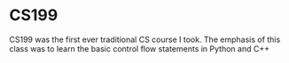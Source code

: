 # CS199
CS199 was the first ever traditional CS course I took. The emphasis of this class was to learn the basic control flow statements in Python and C++
